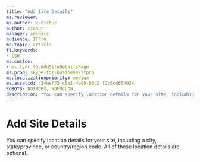 ```yaml
---
title: "Add Site Details"
ms.reviewer: 
ms.author: v-cichur
author: cichur
manager: serdars
audience: ITPro
ms.topic: article
f1.keywords:
- CSH
ms.custom:
- ms.lync.tb.AddSiteDetailsPage
ms.prod: skype-for-business-itpro
ms.localizationpriority: medium
ms.assetid: c34def73-c5a1-4e89-80c2-f2c6cd654924
ROBOTS: NOINDEX, NOFOLLOW
description: "You can specify location details for your site, including a city, state/province, or country/region code. All of these location details are optional."
---
```


# Add Site Details
 
You can specify location details for your site, including a city, state/province, or country/region code. All of these location details are optional.
  

